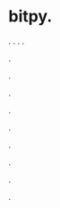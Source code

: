 # bitpy.
.
.
.
.












.






















































.
























.



























.

















































































.































































.































































































.















.


































































.





























